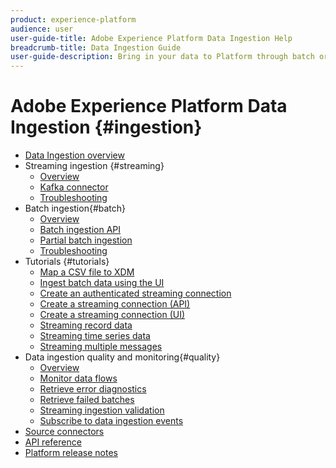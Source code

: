 ```yaml
---
product: experience-platform
audience: user
user-guide-title: Adobe Experience Platform Data Ingestion Help
breadcrumb-title: Data Ingestion Guide
user-guide-description: Bring in your data to Platform through batch or streaming ingestion.
---
```


# Adobe Experience Platform Data Ingestion {#ingestion}

- [Data Ingestion overview](home.md)
- Streaming ingestion {#streaming}
  - [Overview](streaming-ingestion/overview.md)
  - [Kafka connector](streaming-ingestion/kafka.md)
  - [Troubleshooting](streaming-ingestion/troubleshooting.md)
- Batch ingestion{#batch}
  - [Overview](batch-ingestion/overview.md)
  - [Batch ingestion API](batch-ingestion/api-overview.md)
  - [Partial batch ingestion](batch-ingestion/partial.md)
  - [Troubleshooting](batch-ingestion/troubleshooting.md)
- Tutorials {#tutorials}
  - [Map a CSV file to XDM](tutorials/map-a-csv-file.md)
  - [Ingest batch data using the UI](tutorials/ingest-batch-data.md)
  - [Create an authenticated streaming connection](tutorials/create-authenticated-streaming-connection.md)
  - [Create a streaming connection (API)](tutorials/create-streaming-connection.md)
  - [Create a streaming connection (UI)](tutorials/create-streaming-connection-ui.md)
  - [Streaming record data](tutorials/streaming-record-data.md)
  - [Streaming time series data](tutorials/streaming-time-series-data.md)
  - [Streaming multiple messages](tutorials/streaming-multiple-messages.md)
- Data ingestion quality and monitoring{#quality}
  - [Overview](quality/overview.md)
  - [Monitor data flows](quality/monitor-data-flows.md)
  - [Retrieve error diagnostics](quality/error-diagnostics.md)
  - [Retrieve failed batches](quality/retrieve-failed-batches.md)
  - [Streaming ingestion validation](quality/streaming-validation.md)
  - [Subscribe to data ingestion events](quality/subscribe-events.md)
- [Source connectors](source-connectors.md)
- [API reference](https://www.adobe.io/apis/experienceplatform/home/api-reference.html#!acpdr/swagger-specs/ingest-api.yaml)
- [Platform release notes](https://www.adobe.com/go/platform-release-notes-en)